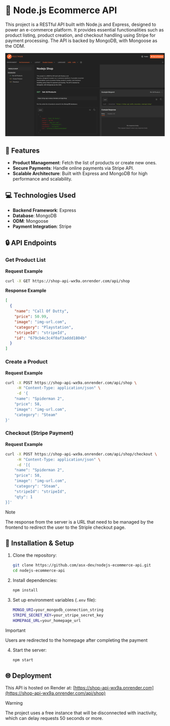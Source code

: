 # :shopping_cart: Node.js Ecommerce API

This project is a RESTful API built with Node.js and Express, designed to power an e-commerce platform. It provides essential functionalities such as product listing, product creation, and checkout handling using Stripe for payment processing. The API is backed by MongoDB, with Mongoose as the ODM.

![screenshot](/screenshot.png)

## :rocket: Features

- **Product Management**: Fetch the list of products or create new ones.
- **Secure Payments**: Handle online payments via Stripe API.
- **Scalable Architecture**: Built with Express and MongoDB for high performance and scalability.

## :computer: Technologies Used

- **Backend Framework**: Express
- **Database**: MongoDB
- **ODM**: Mongoose
- **Payment Integration**: Stripe

## :lock: API Endpoints

### Get Product List

**Request Example**

```sh
curl -X GET https://shop-api-wx9a.onrender.com/api/shop
```

**Response Example**

```json
[
  {
    "name": "Call Of Dutty",
    "price": 50.99,
    "image": "img-url.com",
    "category": "Playstation",
    "stripeId": "stripeId",
    "id": "679cb4c3c4f0af3addd1804b"
  }
]
```

### Create a Product

**Request Example**

```sh
curl -X POST https://shop-api-wx9a.onrender.com/api/shop \
     -H "Content-Type: application/json" \
     -d '{
    "name": "Spiderman 2",
    "price": 58,
    "image": "img-url.com",
    "category": "Steam"
}'
```

### Checkout (Stripe Payment)

**Request Example**

```sh
curl -X POST https://shop-api-wx9a.onrender.com/api/shop/checkout \
     -H "Content-Type: application/json" \
     -d '[{
    "name": "Spiderman 2",
    "price": 58,
    "image": "img-url.com",
    "category": "Steam",
    "stripeId": "stripeId",
    "qty": 1
}]'
```

> [!NOTE]  
> The response from the server is a URL that need to be managed by the frontend to redirect the user to the Striple checkout page.

## :floppy_disk: Installation & Setup

1. Clone the repository:
   ```sh
   git clone https://github.com/asx-dev/nodejs-ecommerce-api.git
   cd nodejs-ecommerce-api
   ```
2. Install dependencies:
   ```sh
   npm install
   ```
3. Set up environment variables (`.env` file):

   ```sh
   MONGO_URI=your_mongodb_connection_string
   STRIPE_SECRET_KEY=your_stripe_secret_key
   HOMEPAGE_URL=your_homepage_url
   ```

> [!IMPORTANT]  
> Users are redirected to the homepage after completing the payment

4. Start the server:
   ```sh
   npm start
   ```

## :globe_with_meridians: Deployment

This API is hosted on Render at: [https://shop-api-wx9a.onrender.com](https://shop-api-wx9a.onrender.com/api/shop)

> [!WARNING]  
> The project uses a free instance that will be disconnected with inactivity, which can delay requests 50 seconds or more.
